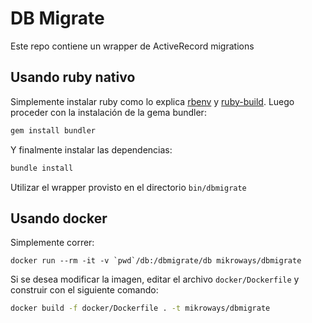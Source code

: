 # DB Migrate

Este repo contiene un wrapper de ActiveRecord migrations

## Usando ruby nativo

Simplemente instalar ruby como lo explica [rbenv](https://github.com/rbenv/rbenv) y
[ruby-build](https://github.com/rbenv/ruby-build). Luego proceder con la
instalación  de la gema bundler:

```bash
gem install bundler
```

Y finalmente instalar las dependencias:

```bash
bundle install
```

Utilizar el wrapper provisto en el directorio `bin/dbmigrate`

## Usando docker

Simplemente correr:

```
docker run --rm -it -v `pwd`/db:/dbmigrate/db mikroways/dbmigrate
```

Si se desea modificar la imagen, editar el archivo `docker/Dockerfile` y
construir con el siguiente comando:

```bash
docker build -f docker/Dockerfile . -t mikroways/dbmigrate
```

